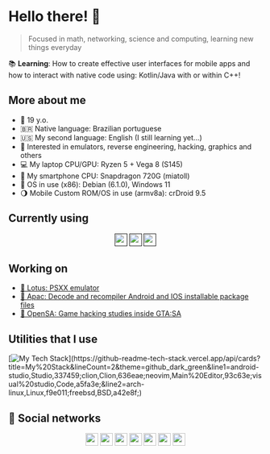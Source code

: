 # Hello there! 👋

> Focused in math, networking, science and computing, learning new things everyday

📚 **Learning**: How to create effective user interfaces for mobile apps and how to interact with native code using: Kotlin/Java with or within C++!

## More about me

* 🐣 19 y.o.
* 🇧🇷 Native language: Brazilian portuguese
* 🇺🇸 My second language: English (I still learning yet...)
* 🦉 Interested in emulators, reverse engineering, hacking, graphics and others
* 💻 My laptop CPU/GPU: Ryzen 5 + Vega 8 (S145)
* 📱 My smartphone CPU: Snapdragon 720G (miatoll)
* 🐧 OS in use (x86): Debian (6.1.0), Windows 11
* 🌖 Mobile Custom ROM/OS in use (armv8a): crDroid 9.5

## Currently using
<div align="center">
<a href=""><img src="https://img.shields.io/badge/C%2B%2B-00599C?style=for-the-badge&logo=c%2B%2B&logoColor=white" height="25px"></a>
<a href=""><img src="https://img.shields.io/badge/Kotlin-0095D5?&style=for-the-badge&logo=kotlin&logoColor=white" height="25px"></a>
<a href=""><img src="https://img.shields.io/badge/Rust-black?style=for-the-badge&logo=rust&logoColor=#E57324" height="25px"></a>
</div>

## Working on
- [🪷 Lotus: PSXX emulator](https://github.com/beloncode/lotus-emu)
- [🍙 Apac: Decode and recompiler Android and IOS installable package files](https://github.com/beloncode/apac)
- [🫧 OpenSA: Game hacking studies inside GTA:SA](https://github.com/beloncode/OpenSA)

## Utilities that I use

[![My Tech Stack](https://github-readme-tech-stack.vercel.app/api/cards?title=My%20Stack&lineCount=2&theme=github_dark_green&line1=android-studio,Studio,337459;clion,Clion,636eae;neovim,Main%20Editor,93c63e;visual%20studio,Code,a5fa3e;&line2=arch-linux,Linux,f9e011;freebsd,BSD,a42e8f;)](https://github-readme-tech-stack.vercel.app/api/cards?title=My%20Stack&lineCount=2&theme=github_dark_green&line1=android-studio,Studio,337459;clion,Clion,636eae;neovim,Main%20Editor,93c63e;visual%20studio,Code,a5fa3e;&line2=arch-linux,Linux,f9e011;freebsd,BSD,a42e8f;)

## 💬 Social networks
<div align="center">
<a href="https://www.instagram.com/beloncode"><img src="https://img.shields.io/badge/Instagram-E4405F?style=for-the-badge&logo=instagram&logoColor=white" height="25px"></a>
<a href="https://www.reddit.com/u/beloncode"><img src="https://img.shields.io/badge/Reddit-%23FF4500.svg?style=for-the-badge&logo=Reddit&logoColor=white" height="25px"></a>
<a href="https://t.me/beloncode"><img src="https://img.shields.io/badge/Telegram-2CA5E0?style=for-the-badge&logo=telegram&logoColor=white" height="25px"></a>
<a href="https://discord.com/users/beloncode#0279"><img src="https://img.shields.io/badge/Discord-7289DA?style=for-the-badge&logo=discord&logoColor=white" height="25px"></a>
<a href="https://www.linkedin.com/in/gabriel-correia-970a84256/"><img src="https://img.shields.io/badge/LinkedIn-0077B5?style=for-the-badge&logo=LinkedIn&logoColor=white" height="25px"></a>
<a href="https://twitter.com/beloncode"><img src="https://img.shields.io/badge/Twitter-%231DA1F2.svg?style=for-the-badge&logo=Twitter&logoColor=white" height="25px"></a>
<a href="https://www.youtube.com/@beloncode"><img src="https://img.shields.io/badge/YouTube-%23FF0000.svg?style=for-the-badge&logo=YouTube&logoColor=white" height="25px"></a>

</div>

